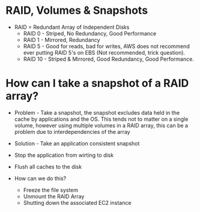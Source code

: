 # RAID, Volumes & Snapshots
* RAID = Redundant Array of Independent Disks
    * RAID 0 - Striped, No Redundancy, Good Performance
    * RAID 1 - Mirrored, Redundancy
    * RAID 5 - Good for reads, bad for writes, AWS does not recommend ever putting RAID 5's on EBS (Not recommended, trick question).
    * RAID 10 - Striped & Mirrored, Good Redundancy, Good Performance.
    
# How can I take a snapshot of a RAID array?
* Problem - Take a snapshot, the snapshot excludes data held in the cache by applications and the OS. This tends not to matter on a single volume, however using multiple volumes in a RAID array, this can be a problem due to interdependencies of the array

* Solution - Take an application consistent snapshot

* Stop the application from wirting to disk
* Flush all caches to the disk
* How can we do this?
    * Freeze the file system
    * Unmount the RAID Array
    * Shutting down the associated EC2 instance


    